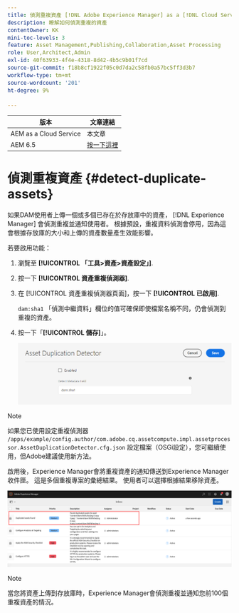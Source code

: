 ```yaml
---
title: 偵測重複資產 [!DNL Adobe Experience Manager] as a [!DNL Cloud Service]
description: 瞭解如何偵測重複的資產
contentOwner: KK
mini-toc-levels: 3
feature: Asset Management,Publishing,Collaboration,Asset Processing
role: User,Architect,Admin
exl-id: 40f63933-4f4e-4318-8d42-4b5c9b01f7cd
source-git-commit: f18b8cf1922f05c0d7da2c58fb0a57bc5ff3d3b7
workflow-type: tm+mt
source-wordcount: '201'
ht-degree: 9%

---
```



| 版本 | 文章連結 |
| -------- | ---------------------------- |
| AEM as a Cloud Service  | 本文章 |
| AEM 6.5 | [按一下這裡](https://experienceleague.adobe.com/docs/experience-manager-65/assets/managing/duplicate-detection.html?lang=en) |

# 偵測重複資產 {#detect-duplicate-assets}

如果DAM使用者上傳一個或多個已存在於存放庫中的資產， [!DNL Experience Manager] 會偵測重複並通知使用者。 根據預設，重複資料偵測會停用，因為這會根據存放庫的大小和上傳的資產數量產生效能影響。

若要啟用功能：

1. 瀏覽至 **[!UICONTROL 「工具>資產>資產設定」]**.

1. 按一下 **[!UICONTROL 資產重複偵測器]**.

1. 在 [!UICONTROL 資產重複偵測器頁面]，按一下 **[!UICONTROL 已啟用]**.

   `dam:sha1` 「偵測中繼資料」欄位的值可確保即使檔案名稱不同，仍會偵測到重複的資產。

1. 按一下「**[!UICONTROL 儲存]**」。

   ![資產重複偵測器](assets/asset-duplication-detector.png)

>[!NOTE]
>
>如果您已使用設定重複偵測器 `/apps/example/config.author/com.adobe.cq.assetcompute.impl.assetprocessor.AssetDuplicationDetector.cfg.json` 設定檔案（OSGi設定），您可繼續使用，但Adobe建議使用新方法。


啟用後，Experience Manager會將重複資產的通知傳送到Experience Manager收件匣。 這是多個重複專案的彙總結果。 使用者可以選擇根據結果移除資產。

![重複資產的收件匣通知](assets/duplicate-detect-inbox-notification.png)

>[!NOTE]
>
>當您將資產上傳到存放庫時，Experience Manager會偵測重複並通知您前100個重複資產的情況。
